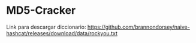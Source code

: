 # MD5-Cracker

Link para descargar diccionario: https://github.com/brannondorsey/naive-hashcat/releases/download/data/rockyou.txt
